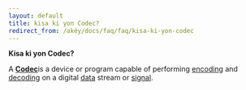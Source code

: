 ```yaml
---
layout: default
title: kisa ki yon Codec?
redirect_from: /akèy/docs/faq/faq/kisa-ki-yon-codec
---
```


**Kisa ki yon Codec?**

A [****Codec****]is a device or program capable of performing [encoding] and [decoding] on a digital [data] stream or [signal].

  [****Codec****]: http://en.wikipedia.org/wiki/Codec
  [encoding]: http://en.wikipedia.org/wiki/Encoding "Encoding"
  [decoding]: http://en.wikipedia.org/wiki/Decoding "Decoding"
  [data]: http://en.wikipedia.org/wiki/Data "Data"
  [signal]: http://en.wikipedia.org/wiki/Signal_%28information_theory%29 "Signal (information theory)"

